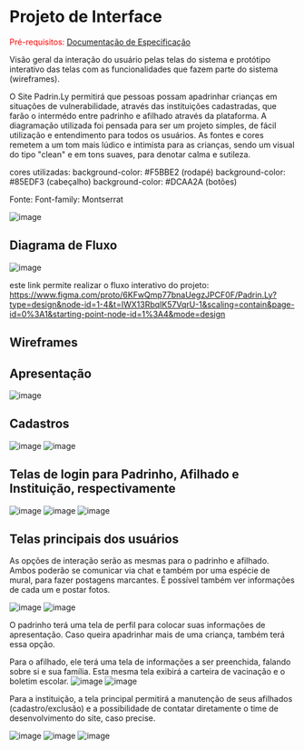 
# Projeto de Interface

<span style="color:red">Pré-requisitos: <a href="2-Especificação do Projeto.md"> Documentação de Especificação</a></span>

Visão geral da interação do usuário pelas telas do sistema e protótipo interativo das telas com as funcionalidades que fazem parte do sistema (wireframes).

O Site Padrin.Ly permitirá que pessoas possam apadrinhar crianças em situações de vulnerabilidade, através das instituições cadastradas, que farão o intermédo entre padrinho e afilhado através da plataforma.
A diagramação utilizada foi pensada para ser um projeto simples, de fácil utilização e entendimento para todos os usuários. As fontes e cores remetem a um tom mais lúdico e intimista para as crianças, sendo um visual do tipo "clean" e em tons suaves, para denotar calma e sutileza.

cores utilizadas:
background-color: #F5BBE2 (rodapé)
background-color: #85EDF3 (cabeçalho)
background-color: #DCAA2A (botões)

Fonte: 
Font-family: Montserrat

![image](https://github.com/ICEI-PUC-Minas-PMV-ADS/PMV-ADS-2024-1-E2-IntApp-Proj-T3-Grupo2-Padrin.ly/assets/110932147/e0e38294-d794-4946-b047-6f5704c563ed)


## Diagrama de Fluxo

![image](https://github.com/ICEI-PUC-Minas-PMV-ADS/PMV-ADS-2024-1-E2-IntApp-Proj-T3-Grupo2-Padrin.ly/assets/110932147/bfeb43bc-3524-4f2a-8ed9-dca72f4ae160)

este link permite realizar o fluxo interativo do projeto:
https://www.figma.com/proto/6KFwQmp77bnaUegzJPCF0F/Padrin.Ly?type=design&node-id=1-4&t=IWX13RbqIK57VqrU-1&scaling=contain&page-id=0%3A1&starting-point-node-id=1%3A4&mode=design

## Wireframes

## Apresentação
![image](https://github.com/ICEI-PUC-Minas-PMV-ADS/PMV-ADS-2024-1-E2-IntApp-Proj-T3-Grupo2-Padrin.ly/assets/110932147/860ba798-8a65-49a9-92c2-36086c10cc69)

## Cadastros

![image](https://github.com/ICEI-PUC-Minas-PMV-ADS/PMV-ADS-2024-1-E2-IntApp-Proj-T3-Grupo2-Padrin.ly/assets/110932147/a6559238-b37b-40d5-8f31-f97c268b486f)
![image](https://github.com/ICEI-PUC-Minas-PMV-ADS/PMV-ADS-2024-1-E2-IntApp-Proj-T3-Grupo2-Padrin.ly/assets/110932147/288a8c69-5385-413f-9c68-026c28b3fa9c)

## Telas de login para Padrinho, Afilhado e Instituição, respectivamente

![image](https://github.com/ICEI-PUC-Minas-PMV-ADS/PMV-ADS-2024-1-E2-IntApp-Proj-T3-Grupo2-Padrin.ly/assets/110932147/555ce7d3-225a-4f43-a0ba-b829905797db)
![image](https://github.com/ICEI-PUC-Minas-PMV-ADS/PMV-ADS-2024-1-E2-IntApp-Proj-T3-Grupo2-Padrin.ly/assets/110932147/cecd10da-1a64-48f7-b90d-4ebf73407481)
![image](https://github.com/ICEI-PUC-Minas-PMV-ADS/PMV-ADS-2024-1-E2-IntApp-Proj-T3-Grupo2-Padrin.ly/assets/110932147/1f3d5227-c3b5-4807-ad02-9b55039babe1)

## Telas principais dos usuários

As opções de interação serão as mesmas para o padrinho e afilhado. Ambos poderão se comunicar via chat e também por uma espécie de mural, para fazer postagens marcantes. É possível também ver informações de cada um e postar fotos.

![image](https://github.com/ICEI-PUC-Minas-PMV-ADS/PMV-ADS-2024-1-E2-IntApp-Proj-T3-Grupo2-Padrin.ly/assets/110932147/7714a035-ca78-4ac0-970e-21ea886f739f)
![image](https://github.com/ICEI-PUC-Minas-PMV-ADS/PMV-ADS-2024-1-E2-IntApp-Proj-T3-Grupo2-Padrin.ly/assets/110932147/d43da8a5-1408-4f63-9dba-932291b17860)

O padrinho terá uma tela de perfil para colocar suas informações de apresentação. Caso queira apadrinhar mais de uma criança, também terá essa opção.

Para o afilhado, ele terá uma tela de informações a ser preenchida, falando sobre si e sua família. Esta mesma tela exibirá a carteira de vacinação e o boletim escolar.
![image](https://github.com/ICEI-PUC-Minas-PMV-ADS/PMV-ADS-2024-1-E2-IntApp-Proj-T3-Grupo2-Padrin.ly/assets/110932147/f110bfef-dc62-49b2-a617-b4812fb5d564)
![image](https://github.com/ICEI-PUC-Minas-PMV-ADS/PMV-ADS-2024-1-E2-IntApp-Proj-T3-Grupo2-Padrin.ly/assets/110932147/92aa56f0-cfae-4cbd-9fd8-f1acd14cf617)


Para a instituição, a tela principal permitirá a manutenção de seus afilhados (cadastro/exclusão) e a possibilidade de contatar diretamente o time de desenvolvimento do site, caso precise.

![image](https://github.com/ICEI-PUC-Minas-PMV-ADS/PMV-ADS-2024-1-E2-IntApp-Proj-T3-Grupo2-Padrin.ly/assets/110932147/3245fa9d-1720-4593-a2de-080fda9cbc6f)
![image](https://github.com/ICEI-PUC-Minas-PMV-ADS/PMV-ADS-2024-1-E2-IntApp-Proj-T3-Grupo2-Padrin.ly/assets/110932147/20761359-1ade-413c-9971-0e5e9f499eb1)
![image](https://github.com/ICEI-PUC-Minas-PMV-ADS/PMV-ADS-2024-1-E2-IntApp-Proj-T3-Grupo2-Padrin.ly/assets/110932147/9356a1fd-d7a1-4fcb-8452-c7c27d17ce12)









